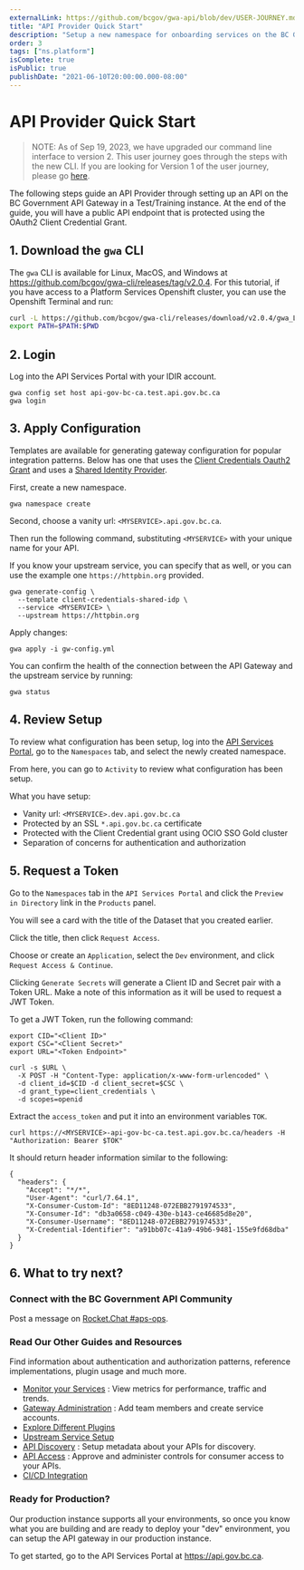 ```yaml
---
externalLink: https://github.com/bcgov/gwa-api/blob/dev/USER-JOURNEY.md
title: "API Provider Quick Start"
description: "Setup a new namespace for onboarding services on the BC Gov API Gateway."
order: 3
tags: ["ns.platform"]
isComplete: true
isPublic: true
publishDate: "2021-06-10T20:00:00.000-08:00"
---
```


# API Provider Quick Start

> NOTE: As of Sep 19, 2023, we have upgraded our command line interface to version 2. This user journey goes through the steps with the new CLI. If you are looking for Version 1 of the user journey, please go [here](owner-journey-v1.md).

The following steps guide an API Provider through setting up an API on the BC Government API Gateway in a Test/Training instance. At the end of the guide, you will have a public API endpoint that is protected using the OAuth2 Client Credential Grant.

## 1. Download the `gwa` CLI

The `gwa` CLI is available for Linux, MacOS, and Windows at https://github.com/bcgov/gwa-cli/releases/tag/v2.0.4. For this tutorial, if you have access to a Platform Services Openshift cluster, you can use the Openshift Terminal and run:

```sh
curl -L https://github.com/bcgov/gwa-cli/releases/download/v2.0.4/gwa_Linux_x86_64.tgz | tar -zxf -
export PATH=$PATH:$PWD

```

## 2. Login

Log into the API Services Portal with your IDIR account.

```
gwa config set host api-gov-bc-ca.test.api.gov.bc.ca
gwa login
```

## 3. Apply Configuration

Templates are available for generating gateway configuration for popular integration patterns. Below has one that uses the [Client Credentials Oauth2 Grant](./tutorial-idp-client-cred-flow.md) and uses a [Shared Identity Provider](./tutorial-idp-client-cred-flow.md#shared-idp).

First, create a new namespace.

```
gwa namespace create
```

Second, choose a vanity url: `<MYSERVICE>.api.gov.bc.ca`.

Then run the following command, substituting `<MYSERVICE>` with your unique name for your API.

If you know your upstream service, you can specify that as well, or you can use the example one `https://httpbin.org` provided.

```
gwa generate-config \
  --template client-credentials-shared-idp \
  --service <MYSERVICE> \
  --upstream https://httpbin.org
```

Apply changes:

```
gwa apply -i gw-config.yml
```

You can confirm the health of the connection between the API Gateway and the upstream service by running:

```
gwa status
```

## 4. Review Setup

To review what configuration has been setup, log into the [API Services Portal](https://api-gov-bc-ca.test.api.gov.bc.ca), go to the `Namespaces` tab, and select the newly created namespace.

From here, you can go to `Activity` to review what configuration has been setup.

What you have setup:

- Vanity url: `<MYSERVICE>.dev.api.gov.bc.ca`
- Protected by an SSL `*.api.gov.bc.ca` certificate
- Protected with the Client Credential grant using OCIO SSO Gold cluster
- Separation of concerns for authentication and authorization

## 5. Request a Token

Go to the `Namespaces` tab in the `API Services Portal` and click the `Preview in Directory` link in the `Products` panel.

You will see a card with the title of the Dataset that you created earlier.

Click the title, then click `Request Access`.

Choose or create an `Application`, select the `Dev` environment, and click `Request Access & Continue`.

Clicking `Generate Secrets` will generate a Client ID and Secret pair with a Token URL. Make a note of this information as it will be used to request a JWT Token.

To get a JWT Token, run the following command:

```
export CID="<Client ID>"
export CSC="<Client Secret>"
export URL="<Token Endpoint>"
```

```
curl -s $URL \
  -X POST -H "Content-Type: application/x-www-form-urlencoded" \
  -d client_id=$CID -d client_secret=$CSC \
  -d grant_type=client_credentials \
  -d scopes=openid
```

Extract the `access_token` and put it into an environment variables `TOK`.

```
curl https://<MYSERVICE>-api-gov-bc-ca.test.api.gov.bc.ca/headers -H "Authorization: Bearer $TOK"
```

It should return header information similar to the following:

```
{
  "headers": {
    "Accept": "*/*",
    "User-Agent": "curl/7.64.1",
    "X-Consumer-Custom-Id": "8ED11248-072EBB2791974533",
    "X-Consumer-Id": "db3a0658-c049-430e-b143-ce46685d8e20",
    "X-Consumer-Username": "8ED11248-072EBB2791974533",
    "X-Credential-Identifier": "a91bb07c-41a9-49b6-9481-155e9fd68dba"
  }
}
```

## 6. What to try next?

### Connect with the BC Government API Community

Post a message on [Rocket.Chat #aps-ops](https://chat.developer.gov.bc.ca/channel/aps-ops).

### Read Our Other Guides and Resources

Find information about authentication and authorization patterns, reference implementations, plugin usage and much more.

- [Monitor your Services](../resources/monitoring.md) : View metrics for performance, traffic and trends.
- [Gateway Administration](../resources/gateway-admin.md) : Add team members and create service accounts.
- [Explore Different Plugins](../resources/gateway-configuration.md)
- [Upstream Service Setup](../resources/upstream-services.md)
- [API Discovery](../resources/api-discovery.md) : Setup metadata about your APIs for discovery.
- [API Access](../resources/api-access.md) : Approve and administer controls for consumer access to your APIs.
- [CI/CD Integration](../resources/cicd-integration.md)

### Ready for Production?

Our production instance supports all your environments, so once you know what you are building and are ready to deploy your "dev" environment, you can setup the API gateway in our production instance.

To get started, go to the API Services Portal at https://api.gov.bc.ca.
